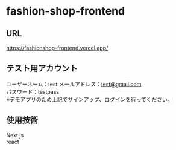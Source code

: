 ﻿# fashion-shop-frontend
 
 ## URL
 
 https://fashionshop-frontend.vercel.app/
 
 ## テスト用アカウント

ユーザーネーム：test 
メールアドレス：test@gmail.com  
パスワード：testpass  
※デモアプリのため上記でサインアップ、ログインを行ってください。


## 使用技術

Next.js  
react   
